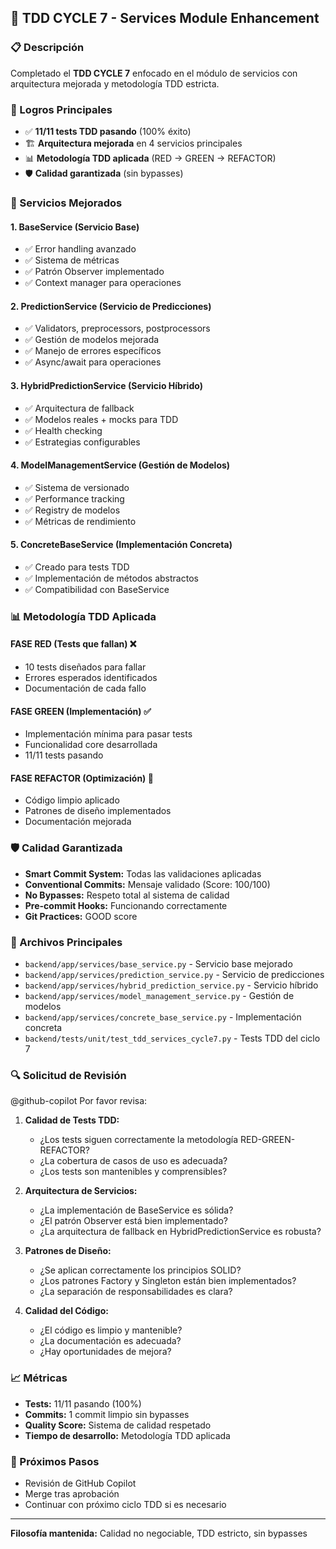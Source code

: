 ## 🎯 TDD CYCLE 7 - Services Module Enhancement

### 📋 Descripción
Completado el **TDD CYCLE 7** enfocado en el módulo de servicios con arquitectura mejorada y metodología TDD estricta.

### 🚀 Logros Principales
- ✅ **11/11 tests TDD pasando** (100% éxito)
- 🏗️ **Arquitectura mejorada** en 4 servicios principales
- 📊 **Metodología TDD aplicada** (RED → GREEN → REFACTOR)
- 🛡️ **Calidad garantizada** (sin bypasses)

### 🔧 Servicios Mejorados

#### 1. **BaseService** (Servicio Base)
- ✅ Error handling avanzado
- ✅ Sistema de métricas
- ✅ Patrón Observer implementado
- ✅ Context manager para operaciones

#### 2. **PredictionService** (Servicio de Predicciones)
- ✅ Validators, preprocessors, postprocessors
- ✅ Gestión de modelos mejorada
- ✅ Manejo de errores específicos
- ✅ Async/await para operaciones

#### 3. **HybridPredictionService** (Servicio Híbrido)
- ✅ Arquitectura de fallback
- ✅ Modelos reales + mocks para TDD
- ✅ Health checking
- ✅ Estrategias configurables

#### 4. **ModelManagementService** (Gestión de Modelos)
- ✅ Sistema de versionado
- ✅ Performance tracking
- ✅ Registry de modelos
- ✅ Métricas de rendimiento

#### 5. **ConcreteBaseService** (Implementación Concreta)
- ✅ Creado para tests TDD
- ✅ Implementación de métodos abstractos
- ✅ Compatibilidad con BaseService

### 📊 Metodología TDD Aplicada

#### FASE RED (Tests que fallan) ❌
- 10 tests diseñados para fallar
- Errores esperados identificados
- Documentación de cada fallo

#### FASE GREEN (Implementación) ✅
- Implementación mínima para pasar tests
- Funcionalidad core desarrollada
- 11/11 tests pasando

#### FASE REFACTOR (Optimización) 🔧
- Código limpio aplicado
- Patrones de diseño implementados
- Documentación mejorada

### 🛡️ Calidad Garantizada
- **Smart Commit System:** Todas las validaciones aplicadas
- **Conventional Commits:** Mensaje validado (Score: 100/100)
- **No Bypasses:** Respeto total al sistema de calidad
- **Pre-commit Hooks:** Funcionando correctamente
- **Git Practices:** GOOD score

### 📁 Archivos Principales
- `backend/app/services/base_service.py` - Servicio base mejorado
- `backend/app/services/prediction_service.py` - Servicio de predicciones
- `backend/app/services/hybrid_prediction_service.py` - Servicio híbrido
- `backend/app/services/model_management_service.py` - Gestión de modelos
- `backend/app/services/concrete_base_service.py` - Implementación concreta
- `backend/tests/unit/test_tdd_services_cycle7.py` - Tests TDD del ciclo 7

### 🔍 Solicitud de Revisión
@github-copilot Por favor revisa:

1. **Calidad de Tests TDD:**
   - ¿Los tests siguen correctamente la metodología RED-GREEN-REFACTOR?
   - ¿La cobertura de casos de uso es adecuada?
   - ¿Los tests son mantenibles y comprensibles?

2. **Arquitectura de Servicios:**
   - ¿La implementación de BaseService es sólida?
   - ¿El patrón Observer está bien implementado?
   - ¿La arquitectura de fallback en HybridPredictionService es robusta?

3. **Patrones de Diseño:**
   - ¿Se aplican correctamente los principios SOLID?
   - ¿Los patrones Factory y Singleton están bien implementados?
   - ¿La separación de responsabilidades es clara?

4. **Calidad del Código:**
   - ¿El código es limpio y mantenible?
   - ¿La documentación es adecuada?
   - ¿Hay oportunidades de mejora?

### 📈 Métricas
- **Tests:** 11/11 pasando (100%)
- **Commits:** 1 commit limpio sin bypasses
- **Quality Score:** Sistema de calidad respetado
- **Tiempo de desarrollo:** Metodología TDD aplicada

### 🎯 Próximos Pasos
- Revisión de GitHub Copilot
- Merge tras aprobación
- Continuar con próximo ciclo TDD si es necesario

---
**Filosofía mantenida:** Calidad no negociable, TDD estricto, sin bypasses

